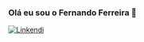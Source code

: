 ### Olá eu sou o Fernando Ferreira 🙋 
[![Linkendi](https://img.shields.io/badge/LinkedIn-0077B5?style=for-the-badge&logo=linkedin&logoColor=white)](https://www.linkedin.com/in/fernandoferreira2506762/) 
